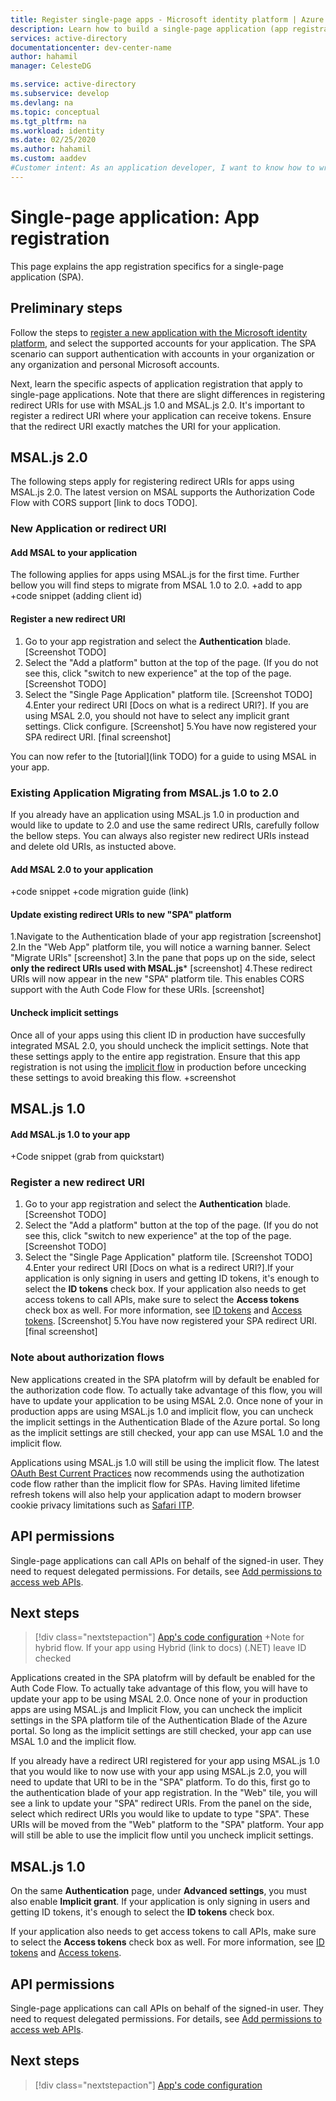 ```yaml
---
title: Register single-page apps - Microsoft identity platform | Azure
description: Learn how to build a single-page application (app registration)
services: active-directory
documentationcenter: dev-center-name
author: hahamil
manager: CelesteDG

ms.service: active-directory
ms.subservice: develop
ms.devlang: na
ms.topic: conceptual
ms.tgt_pltfrm: na
ms.workload: identity
ms.date: 02/25/2020
ms.author: hahamil
ms.custom: aaddev
#Customer intent: As an application developer, I want to know how to write a single-page application by using the Microsoft identity platform for developers.
---
```


# Single-page application: App registration

This page explains the app registration specifics for a single-page application (SPA).

## Preliminary steps 

Follow the steps to [register a new application with the Microsoft identity platform](quickstart-register-app.md), and select the supported accounts for your application. The SPA scenario can support authentication with accounts in your organization or any organization and personal Microsoft accounts.

Next, learn the specific aspects of application registration that apply to single-page applications. Note that there are slight differences in registering redirect URIs for use with MSAL.js 1.0 and MSAL.js 2.0. It's important to register a redirect URI where your application can receive tokens. Ensure that the redirect URI exactly matches the URI for your application.

## MSAL.js 2.0  

The following steps apply for registering redirect URIs for apps using MSAL.js 2.0. The latest version on MSAL supports the Authorization Code Flow with CORS support [link to docs TODO]. 

### New Application or redirect URI 
 
#### Add MSAL to your application

The following applies for apps using MSAL.js for the first time. Further bellow you will find steps to migrate from MSAL 1.0 to 2.0.
+add to app 
  +code snippet (adding client id) 

#### Register a **new** redirect URI 

1. Go to your app registration and select the **Authentication** blade. 
[Screenshot TODO]
2. Select the "Add a platform" button at the top of the page. (If you do not see this, click "switch to new experience" at the top of the page.
[Screenshot TODO]
3. Select the "Single Page Application" platform tile.
[Screenshot TODO]
4.Enter your redirect URI [Docs on what is a redirect URI?]. If you are using MSAL 2.0, you should not have to select any implicit grant settings. Click configure. 
[Screenshot]
5.You have now registered your SPA redirect URI. 
[final screenshot] 

You can now refer to the [tutorial](link TODO) for a guide to using MSAL in your app. 

### Existing Application Migrating from MSAL.js 1.0 to 2.0

If you already have an application using MSAL.js 1.0 in production and would like to update to 2.0 and use the same redirect URIs, carefully follow the bellow steps. You can always also register new redirect URIs instead and delete old URIs, as instucted above. 

#### Add MSAL 2.0 to your application

+code snippet
+code migration guide (link)

#### Update existing redirect URIs to new "SPA" platform 
1.Navigate to the Authentication blade of your app registration
[screenshot] 
2.In the "Web App" platform tile, you will notice a warning banner. Select "Migrate URIs"
[screenshot]
3.In the pane that pops up on the side, select **only the redirect URIs used with MSAL.js***
[screenshot]
4.These redirect URIs will now appear in the new "SPA" platform tile. This enables CORS support with the Auth Code Flow for these URIs. 
[screenshot] 

#### Uncheck implicit settings 
Once all of your apps using this client ID in production have succesfully integrated MSAL 2.0, you should uncheck the implicit settings. Note that these settings apply to the entire app registration. Ensure that this app registration is not using the [implicit flow](doc) in production before uncecking these settings to avoid breaking this flow.
+screenshot 


## MSAL.js 1.0 

#### Add MSAL.js 1.0 to your app
+Code snippet (grab from quickstart) 

### Register a new redirect URI 

1. Go to your app registration and select the **Authentication** blade. 
[Screenshot TODO]
2. Select the "Add a platform" button at the top of the page. (If you do not see this, click "switch to new experience" at the top of the page.
[Screenshot TODO]
3. Select the "Single Page Application" platform tile.
[Screenshot TODO]
4.Enter your redirect URI [Docs on what is a redirect URI?].If your application is only signing in users and getting ID tokens, it's enough to select the **ID tokens** check box.
If your application also needs to get access tokens to call APIs, make sure to select the **Access tokens** check box as well. For more information, see [ID tokens](./id-tokens.md) and [Access tokens](./access-tokens.md).
[Screenshot]
5.You have now registered your SPA redirect URI. 
[final screenshot] 

### Note about authorization flows 

New applications created in the SPA platofrm will by default be enabled for the authorization code flow. To actually take advantage of this flow, you will have to update your application to be using MSAL 2.0. Once none of your in production apps are using MSAL.js 1.0 and implicit flow, you can uncheck the implicit settings in the Authentication Blade of the Azure portal. So long as the implicit settings are still checked, your app can use MSAL 1.0 and the implicit flow. 

Applications using MSAL.js 1.0 will still be using the implicit flow. The latest [OAuth Best Current Practices](link) now recommends using the authotization code flow rather than the implicit flow for SPAs. Having limited lifetime refresh tokens will also help your application adapt to modern browser cookie privacy limitations such as [Safari ITP](link). 

## API permissions

Single-page applications can call APIs on behalf of the signed-in user. They need to request delegated permissions. For details, see [Add permissions to access web APIs](quickstart-configure-app-access-web-apis.md#add-permissions-to-access-web-apis).

## Next steps

> [!div class="nextstepaction"]
> [App's code configuration](scenario-spa-app-configuration.md)
+Note for hybrid flow. If your app using Hybrid (link to docs) (.NET) leave ID checked 

Applications created in the SPA platofrm will by default be enabled for the Auth Code Flow. To actually take advantage of this flow, you will have to update your app to be using MSAL 2.0. Once none of your in production apps are using MSAL.js and Implicit Flow, you can uncheck the implicit settings in the SPA platform tile of the Authentication Blade of the Azure portal. So long as the implicit settings are still checked, your app can use MSAL 1.0 and the implicit flow. 

If you already have a redirect URI registered for your app using MSAL.js 1.0 that you would like to now use with your app using MSAL.js 2.0, you will need to update that URI to be in the "SPA" platform. To do this, first go to the authentication blade of your app registration. In the "Web" tile, you will see a link to update your "SPA" redirect URIs. From the panel on the side, select which redirect URIs you would like to update to type "SPA". These URIs will be moved from the "Web" platform to the "SPA" platform. Your app will still be able to use the implicit flow until you uncheck implicit settings. 
## MSAL.js 1.0 

On the same **Authentication** page, under **Advanced settings**, you must also enable **Implicit grant**. If your application is only signing in users and getting ID tokens, it's enough to select the **ID tokens** check box.

If your application also needs to get access tokens to call APIs, make sure to select the **Access tokens** check box as well. For more information, see [ID tokens](./id-tokens.md) and [Access tokens](./access-tokens.md).

## API permissions

Single-page applications can call APIs on behalf of the signed-in user. They need to request delegated permissions. For details, see [Add permissions to access web APIs](quickstart-configure-app-access-web-apis.md#add-permissions-to-access-web-apis).

## Next steps

> [!div class="nextstepaction"]
> [App's code configuration](scenario-spa-app-configuration.md)
